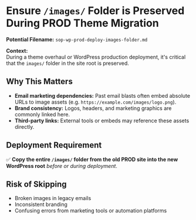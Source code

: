 # Ensure `/images/` Folder is Preserved During PROD Theme Migration

**Potential Filename:** `sop-wp-prod-deploy-images-folder.md`


**Context:**  
During a theme overhaul or WordPress production deployment, it's critical that the `images/` folder in the site root is preserved.

## Why This Matters

- **Email marketing dependencies:** Past email blasts often embed absolute URLs to image assets (e.g. `https://example.com/images/logo.png`).
- **Brand consistency:** Logos, headers, and marketing graphics are commonly linked here.
- **Third-party links:** External tools or embeds may reference these assets directly.

## Deployment Requirement

✅ **Copy the entire `/images/` folder from the old PROD site into the new WordPress root** _before or during deployment_.

## Risk of Skipping

- Broken images in legacy emails
- Inconsistent branding
- Confusing errors from marketing tools or automation platforms
